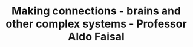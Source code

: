 ---
layout: event-single
title: Making connections - brains and other complex systems - Professor Aldo Faisal
image: /assets/uploads/jesse-orrico-rmWtVQN5RzU-unsplash.jpg
start: 2022-03-17 15:00:00Z
end: 2022-03-17 16:00:00Z
link_to: http://talks.cam.ac.uk/show/index/128590
class: spark
desc: Professor Aldo Faisal will lead this seminar on brain networks and other complex systems. The series aims to bring together researchers from a range of fields, including systems neuroscience, psychiatry, genomics, computer science, machine learning and physics.
---